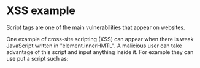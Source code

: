 <h1>XSS example</h1>

<p> Script tags are one of the main vulnerabilities that appear on websites. </p>

<p> One example of cross-site scripting (XSS) can appear when there is weak JavaScript written in "element.innerHMTL". 
    A malicious user can take advantage of this script and input anything inside it. For example they can use put a script such as: </p>
    
<p> 
  <script> 
    const firstName = "<img src='x' alt="maliciousImage" onerror='alert(1)'>";
      </p>
 <p>
    el.innerHTML = firstName; // displays an alert message. </p>
 <p>   
  </script>
    </p>
